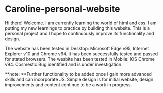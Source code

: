 # Caroline-personal-website

Hi there! Welcome. I am currently learning the world of html and css. I am putting my new learnings to practice by building this website. This is a personal project and I hope to continuously improve its functionality and design. 

The website has been tested in Desktop: Microsoft Edge v95, Internet Explorer v10 and Chrome v94. It has been successfully tested and passed for stated browsers.
The wesbite has been tested in Mobile: IOS Chrome v94. Cosmestic Bug identified and is under investigation. 

**note: **Further functionality to be added once I gain more advanced skills and can incorporate JS. Simple design is for initial website, design improvements and content continue to be a work in progress.
